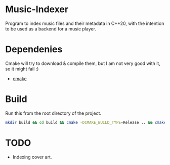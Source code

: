 # Music-Indexer
Program to index music files and their metadata in C++20, with the intention to be used as a backend for a music player.
# Dependenies
Cmake will try to download & compile them, but I am not very good with it, so it might fail :)
- [cmake](https://cmake.org)
# Build
Run this from the root directory of the project.
```bash
mkdir build && cd build && cmake -DCMAKE_BUILD_TYPE=Release .. && cmake --build .
```
# TODO
- Indexing cover art.

